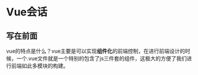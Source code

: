 # Vue会话

## 写在前面
vue的特点是什么？vue主要是可以实现**组件化**的前端控制，在进行前端设计的时候，一个.vue文件就是一个特别的包含了js三件套的组件，这极大的方便了我们进行前端如此多模块的构建。

